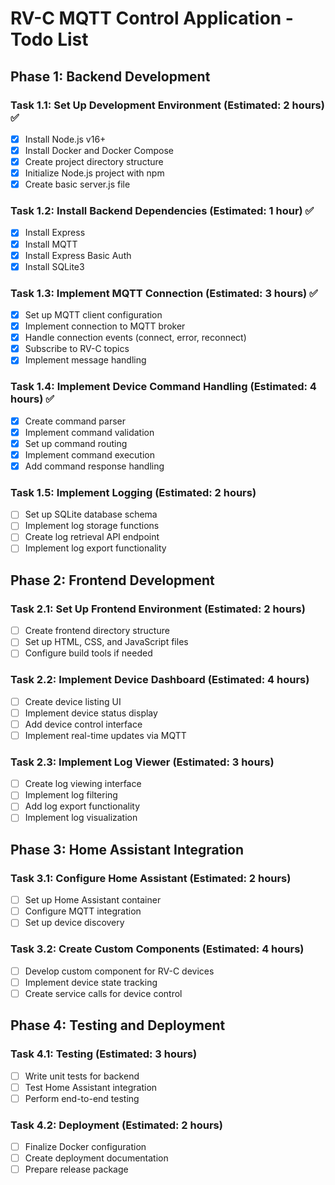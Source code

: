 # RV-C MQTT Control Application - Todo List

## Phase 1: Backend Development

### Task 1.1: Set Up Development Environment (Estimated: 2 hours) ✅

- [x] Install Node.js v16+
- [x] Install Docker and Docker Compose
- [x] Create project directory structure
- [x] Initialize Node.js project with npm
- [x] Create basic server.js file

### Task 1.2: Install Backend Dependencies (Estimated: 1 hour) ✅

- [x] Install Express
- [x] Install MQTT
- [x] Install Express Basic Auth
- [x] Install SQLite3

### Task 1.3: Implement MQTT Connection (Estimated: 3 hours) ✅

- [x] Set up MQTT client configuration
- [x] Implement connection to MQTT broker
- [x] Handle connection events (connect, error, reconnect)
- [x] Subscribe to RV-C topics
- [x] Implement message handling

### Task 1.4: Implement Device Command Handling (Estimated: 4 hours) ✅

- [x] Create command parser
- [x] Implement command validation
- [x] Set up command routing
- [x] Implement command execution
- [x] Add command response handling

### Task 1.5: Implement Logging (Estimated: 2 hours)

- [ ] Set up SQLite database schema
- [ ] Implement log storage functions
- [ ] Create log retrieval API endpoint
- [ ] Implement log export functionality

## Phase 2: Frontend Development

### Task 2.1: Set Up Frontend Environment (Estimated: 2 hours)

- [ ] Create frontend directory structure
- [ ] Set up HTML, CSS, and JavaScript files
- [ ] Configure build tools if needed

### Task 2.2: Implement Device Dashboard (Estimated: 4 hours)

- [ ] Create device listing UI
- [ ] Implement device status display
- [ ] Add device control interface
- [ ] Implement real-time updates via MQTT

### Task 2.3: Implement Log Viewer (Estimated: 3 hours)

- [ ] Create log viewing interface
- [ ] Implement log filtering
- [ ] Add log export functionality
- [ ] Implement log visualization

## Phase 3: Home Assistant Integration

### Task 3.1: Configure Home Assistant (Estimated: 2 hours)

- [ ] Set up Home Assistant container
- [ ] Configure MQTT integration
- [ ] Set up device discovery

### Task 3.2: Create Custom Components (Estimated: 4 hours)

- [ ] Develop custom component for RV-C devices
- [ ] Implement device state tracking
- [ ] Create service calls for device control

## Phase 4: Testing and Deployment

### Task 4.1: Testing (Estimated: 3 hours)

- [ ] Write unit tests for backend
- [ ] Test Home Assistant integration
- [ ] Perform end-to-end testing

### Task 4.2: Deployment (Estimated: 2 hours)

- [ ] Finalize Docker configuration
- [ ] Create deployment documentation
- [ ] Prepare release package
